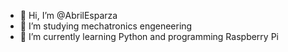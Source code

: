 - 👋 Hi, I’m @AbrilEsparza
- 👀 I’m studying mechatronics engeneering 
- 🌱 I’m currently learning Python and programming Raspberry Pi


<!---
AbrilEsparza/AbrilEsparza is a ✨ special ✨ repository because its `README.md` (this file) appears on your GitHub profile.
You can click the Preview link to take a look at your changes.
--->
